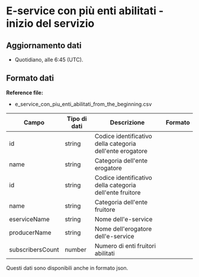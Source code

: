 
# E-service con più enti abilitati - inizio del servizio

## Aggiornamento dati

- Quotidiano, alle 6:45 (UTC).

## Formato dati

**Reference file:**

- e_service_con_piu_enti_abilitati_from_the_beginning.csv<br>

| Campo            | Tipo di dati | Descrizione                                               | Formato |
| ---------------- | ------------ | --------------------------------------------------------- | ------- |
| id               | string       | Codice identificativo della categoria dell'ente erogatore |         |
| name             | string       | Categoria dell'ente erogatore                             |         |
| id               | string       | Codice identificativo della categoria dell'ente fruitore  |         |
| name             | string       | Categoria dell'ente fruitore                              |         |
| eserviceName     | string       | Nome dell'e-service                                       |         |
| producerName     | string       | Nome dell'erogatore dell'e-service                        |         |
| subscribersCount | number       | Numero di enti fruitori abilitati                         |         |

Questi dati sono disponibili anche in formato json.

